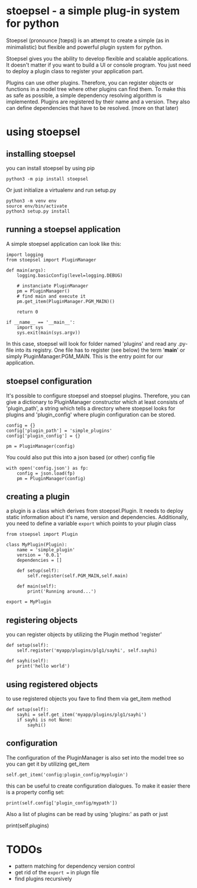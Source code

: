 # stoepsel - a simple plug-in system for python

Stoepsel (pronounce ʃtœpsl̩) is an attempt to create a simple (as in
minimalistic) but flexible and powerful plugin system for python.

Stoepsel gives you the ability to develop flexible and scalable applications.
It doesn't matter if you want to build a UI or console program.
You just need to deploy a plugin class to register your application part.

Plugins can use other plugins. Therefore, you can register objects or functions
in a model tree where other plugins can find them.
To make this as safe as possible, a simple dependency resolving algorithm is
implemented.
Plugins are registered by their name and a version. They also can define
dependencies that have to be resolved. (more on that later)

# using stoepsel

## installing stoepsel

you can install stoepsel by using pip

    python3 -m pip install stoepsel

Or just initialize a virtualenv and run setup.py

    python3 -m venv env
    source env/bin/activate
    python3 setup.py install


## running a stoepsel application

A simple stoepsel application can look like this:

    import logging
    from stoepsel import PluginManager

    def main(args):
        logging.basicConfig(level=logging.DEBUG)

        # instanciate PluginManager
        pm = PluginManager()
        # find main and execute it
        pm.get_item(PluginManager.PGM_MAIN)()

        return 0

    if __name__ == '__main__':
        import sys
        sys.exit(main(sys.argv))

In this case, stoepsel will look for folder named 'plugins' and read any .py-
file into its registry.
One file has to register (see below) the term '__main__' or simply
PluginManager.PGM_MAIN. This is the entry point for our application.

## stoepsel configuration

It's possible to configure stoepsel and stoepsel plugins. Therefore, you can
give a dictionary to PluginManager constructor which at least consists of
'plugin_path', a string which tells a directory where stoepsel looks for
plugins and 'plugin_config' where plugin configuration can be stored.


    config = {}
    config['plugin_path'] = 'simple_plugins'
    config['plugin_config'] = {}

    pm = PluginManager(config)

You could also put this into a json based (or other) config file

    with open('config.json') as fp:
        config = json.load(fp)
        pm = PluginManager(config)

## creating a plugin

a plugin is a class which derives from stoepsel.Plugin. It needs to deploy
static information about it's name, version and dependencies.
Additionally, you need to define a variable `export` which points to your
plugin class

    from stoepsel import Plugin

    class MyPlugin(Plugin):
        name = 'simple_plugin'
        version = '0.0.1'
        dependencies = []

        def setup(self):
            self.register(self.PGM_MAIN,self.main)

        def main(self):
            print('Running around...')

    export = MyPlugin

## registering objects

you can register objects by utilizing the Plugin method 'register'

    def setup(self):
        self.register('myapp/plugins/plg1/sayhi', self.sayhi)

    def sayhi(self):
        print('hello world')

## using registered objects

to use registered objects you fave to find them via get_item method

    def setup(self):
        sayhi = self.get_item('myapp/plugins/plg1/sayhi')
        if sayhi is not None:
            sayhi()

## configuration

The configuration of the PluginManager is also set into the model tree
so you can get it by utilizing get_item

    self.get_item('config:plugin_config/myplugin')

this can be useful to create configuration dialogues. To make it easier
there is a property config set:

    print(self.config['plugin_config/mypath'])

Also a list of plugins can be read by using 'plugins:' as path or just

   print(self.plugins)



# TODOs

- pattern matching for dependency version control
- get rid of the `export =` in plugn file
- find plugins recursively
